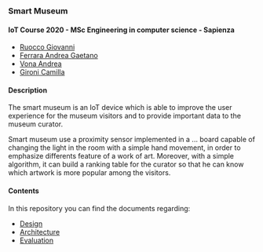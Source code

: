 ### Smart Museum

#### IoT Course 2020 - MSc Engineering in computer science - Sapienza

- [Ruocco Giovanni](https://www.linkedin.com/in/giovanniruocco07)
- [Ferrara Andrea Gaetano](https://www.linkedin.com/in/andrea-gaetano-ferrara-98a5371a3)
- [Vona Andrea](https://www.linkedin.com/in/andrea-vona-96b832165)
- [Gironi Camilla](https://www.linkedin.com/in/camilla-gironi)

#### Description

The smart museum is an IoT device which is able to improve the user experience for the museum visitors and to provide important data to the museum curator.

Smart museum use a proximity sensor implemented in a ... board capable of changing the light in the room with a simple hand movement, in order to emphasize differents feature of a work of art.
Moreover, with a simple algorithm, it can build a ranking table for the curator so that he can know which artwork is more popular among the visitors.

#### Contents

In this repository you can find the documents regarding:
- [Design]()
- [Architecture]()
- [Evaluation]()
